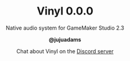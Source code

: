 <h1 align="center">Vinyl 0.0.0</h1>

<p align="center">Native audio system for GameMaker Studio 2.3</p>

<p align="center"><b>@jujuadams</b></p>

<p align="center">Chat about Vinyl on the <a href="https://discord.gg/8krYCqr">Discord server</a></p>

&nbsp;
